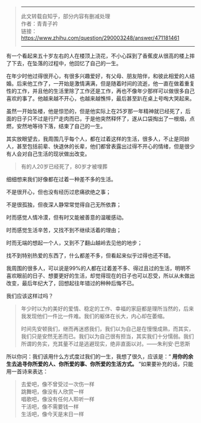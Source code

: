 > ********************************  
> 此文转载自知乎，部分内容有删减处理  
> 作者：青青子衿  
> 链接：https://www.zhihu.com/question/290003248/answer/471181461
> ********************************  
  
  
有一个看起来五十岁左右的人在楼顶上浇花，不小心踩到了香蕉皮从很高的楼上摔了下去，在坠落的过程中，他回忆了自己的一生。

在年少时他过得很开心，有很多兴趣爱好，有父母、朋友陪伴，和彼此相爱的人结婚。后来他工作了，一开始是激情满满，但是随着时间的流逝，他一直在做着重复性的工作，并且他的生活里除了工作还是工作，再也不像年少那样可以做很多自己喜欢的事了。他越来越不开心，也越来越憔悴，最后甚至趴在桌上号啕大哭起来。

虽然一开始坠楼，他是惊恐的，但是他实际上在25岁那一年精神就已经死了，后面的日子只不过是行尸走肉而已，于是他突然释怀了，遂从口袋掏出了一根烟，点燃，安然地等待下落，结束了自己的一生。

其实放眼望去，我周围几乎每个人，都在过着这样的生活，很多人，不止是同龄人，甚至包括前辈、快退休的长辈，他们都曾表露出过得不开心的情绪，但是很少有人会对自己生活的现状做出改变。

> 有的人20岁已经死了，80岁才被埋葬

细细想来我们好像都在过着一种差不多的生活。

不是很开心，但也没有经历过悲痛欲绝之事；

不是很孤独，但夜深人静常常觉得自己无所依靠；

时而感觉人情冷漠，但有时又能被善意的温暖感动。

时而感觉生活辛苦，又找不到不继续活着的理由；

时而无端的想起一个人，又到不了翻山越岭去见他的地步；

找不到特别热爱的东西了，什么都差不多，但看起来似乎过得也还不错。

我周围的很多人，可以说是99%的人都在过着差不多、得过且过的生活，明明不喜欢眼前的日子、想要更好的生活，却觉得现在的日子也可以忍受，所以从未做出改变，最后年纪大了，回想起往年错过的种种后悔不已。

我们应该这样过吗？

> 年少时以为的美好的爱情、稳定的工作、幸福的家庭都是理所当然的，后来我发现他们一件比一件难。我们的躯体在长大，内心却在萎缩。
> 
> 时间先安顿我们，继而再迷惑我们，我们以为自己是在慢慢成熟，而其实，我们只是安然无恙而已。我们以为自己很有担当，其实我们十分懦弱。我们所谓的务实，充其量不过是逃避现实，绝非直面以对。——朱利安·巴恩斯

所以你问：我们该用什么方式度过我们的一生，我想了很久，应该是：“ **用你的余生去追寻你所爱的人、你所爱的事、你所爱的生活方式。** ”如果要补充的话，只能用一首诗来表达：

> 去爱吧，像不曾受过一次伤一样   
> 跳舞吧，像没有人欣赏一样   
> 唱歌吧，像没有任何人聆听一样   
> 干活吧，像不需要钱一样   
> 生活吧，像今天是末日一样  